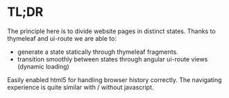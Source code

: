 TL;DR
====

The principle here is to divide website pages in distinct states. Thanks to thymeleaf and ui-route we are able to:

 - generate a state statically through thymeleaf fragments.
 - transition smoothly between states through angular ui-route views (dynamic loading)
 
Easily enabled html5 for handling browser history correctly.
The navigating experience is quite similar with / without javascript.
 